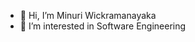 - 👋 Hi, I’m Minuri Wickramanayaka
- 👀 I’m interested in Software Engineering

<!---
Minuri427/Minuri427 is a ✨ special ✨ repository because its `README.md` (this file) appears on your GitHub profile.
You can click the Preview link to take a look at your changes.
--->

